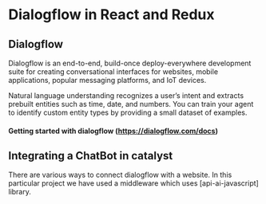 # Dialogflow in React and Redux

## Dialogflow

Dialogflow is an end-to-end, build-once deploy-everywhere development suite for creating conversational interfaces for websites, mobile applications, popular messaging platforms, and IoT devices.

Natural language understanding recognizes a user’s intent and extracts prebuilt entities such as time, date, and numbers. You can train your agent to identify custom entity types by providing a small dataset of examples.

#### Getting started with dialogflow (https://dialogflow.com/docs)

## Integrating a ChatBot in catalyst

There are various ways to connect dialogflow with a website. In this particular project we have used a middleware which uses [api-ai-javascript] library.

